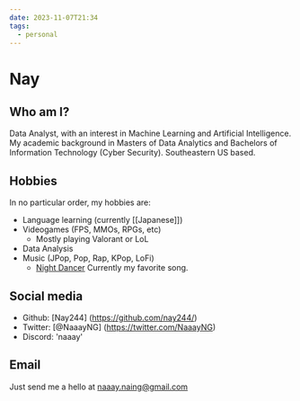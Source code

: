 ```yaml
---
date: 2023-11-07T21:34
tags:
  - personal
---
```

# Nay

## Who am I?

Data Analyst, with an interest in  Machine Learning and Artificial Intelligence. 
My academic background in Masters of Data Analytics and Bachelors of Information Technology (Cyber Security). 
Southeastern US based.


## Hobbies

In no particular order, my hobbies are:

 * Language learning (currently [[Japanese]])
 * Videogames (FPS, MMOs, RPGs, etc)
   * Mostly playing Valorant or LoL
 * Data Analysis
 * Music (JPop, Pop, Rap, KPop, LoFi)
   * [Night Dancer](https://www.youtube.com/watch?v=imGFLgSC3Dk&list=PLO0dkPgBTwSdJv2hN7Vfor2wf3JBGbVsz&index=46&ab_channel=ShaniaYan-Topic) Currently my favorite song.

## Social media

 * Github: [Nay244] (https://github.com/nay244/)
 * Twitter: [@NaaayNG] (https://twitter.com/NaaayNG)
 * Discord: 'naaay'

## Email

Just send me a hello at naaay.naing@gmail.com
